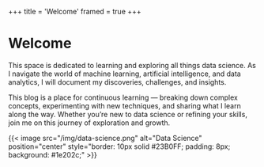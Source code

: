 +++
title = 'Welcome'
framed = true
+++

# Welcome

This space is dedicated to learning and exploring all things data science. As I navigate the world of machine learning, artificial intelligence, and data analytics, I will document my discoveries, challenges, and insights.

This blog is a place for continuous learning — breaking down complex concepts, experimenting with new techniques, and sharing what I learn along the way. Whether you’re new to data science or refining your skills, join me on this journey of exploration and growth.

{{< image src="/img/data-science.png" alt="Data Science" position="center" style="border: 10px solid #23B0FF; padding: 8px; background: #1e202c;" >}}